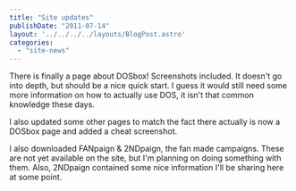 ```yaml
---
title: "Site updates"
publishDate: "2011-07-14"
layout: '../../../../layouts/BlogPost.astro'
categories: 
  - "site-news"
---
```


There is finally a page about DOSbox! Screenshots included. It doesn't go into depth, but should be a nice quick start. I guess it would still need some more information on how to actually use DOS, it isn't that common knowledge these days.

I also updated some other pages to match the fact there actually is now a DOSbox page and added a cheat screenshot.

I also downloaded FANpaign & 2NDpaign, the fan made campaigns. These are not yet available on the site, but I'm planning on doing something with them. Also, 2NDpaign contained some nice information I'll be sharing here at some point.

